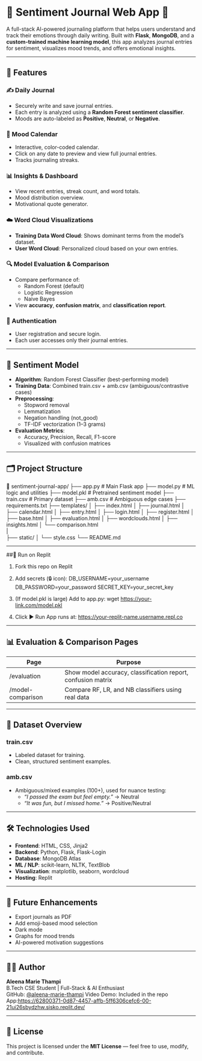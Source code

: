 # 🧠 Sentiment Journal Web App 📓

A full-stack AI-powered journaling platform that helps users understand and track their emotions through daily writing. Built with **Flask**, **MongoDB**, and a **custom-trained machine learning model**, this app analyzes journal entries for sentiment, visualizes mood trends, and offers emotional insights.

---

## 🌟 Features

### ✍️ Daily Journal
- Securely write and save journal entries.
- Each entry is analyzed using a **Random Forest sentiment classifier**.
- Moods are auto-labeled as **Positive**, **Neutral**, or **Negative**.

### 📆 Mood Calendar
- Interactive, color-coded calendar.
- Click on any date to preview and view full journal entries.
- Tracks journaling streaks.

### 📊 Insights & Dashboard
- View recent entries, streak count, and word totals.
- Mood distribution overview.
- Motivational quote generator.

### ☁️ Word Cloud Visualizations
- **Training Data Word Cloud**: Shows dominant terms from the model’s dataset.
- **User Word Cloud**: Personalized cloud based on your own entries.

### 🔍 Model Evaluation & Comparison
- Compare performance of:
  - Random Forest (default)
  - Logistic Regression
  - Naive Bayes
- View **accuracy**, **confusion matrix**, and **classification report**.

### 🔐 Authentication
- User registration and secure login.
- Each user accesses only their journal entries.

---

## 🧠 Sentiment Model

- **Algorithm**: Random Forest Classifier (best-performing model)
- **Training Data**: Combined train.csv + amb.csv (ambiguous/contrastive cases)
- **Preprocessing**:
  - Stopword removal
  - Lemmatization
  - Negation handling (not_good)
  - TF-IDF vectorization (1–3 grams)
- **Evaluation Metrics**:
  - Accuracy, Precision, Recall, F1-score
  - Visualized with confusion matrices

---

## 🗂 Project Structure

📁 sentiment-journal-app/
├── app.py                # Main Flask app
├── model.py              # ML logic and utilities
├── model.pkl             # Pretrained sentiment model
├── train.csv             # Primary dataset
├── amb.csv               # Ambiguous edge cases
├── requirements.txt
├── templates/
│   ├── index.html
│   ├── journal.html
│   ├── calendar.html
│   ├── entry.html
│   ├── login.html
│   ├── register.html
│   ├── base.html
│   ├── evaluation.html
│   ├── wordclouds.html
│   ├── insights.html
│   └── comparison.html   
|  
├── static/
│   └── style.css
└── README.md


---

##🚀 Run on Replit

  1. Fork this repo on Replit
  2. Add secrets (🔒 icon):
    DB_USERNAME=your_username
    DB_PASSWORD=your_password
    SECRET_KEY=your_secret_key

  3. (If model.pkl is large)
     Add to app.py:
     wget https://your-link.com/model.pkl

  4. Click ▶️ Run
     App runs at: https://your-replit-name.username.repl.co

---

## 📊 Evaluation & Comparison Pages

| Page            | Purpose                                                  |
|-----------------|----------------------------------------------------------|
| /evaluation   | Show model accuracy, classification report, confusion matrix |
| /model-comparison | Compare RF, LR, and NB classifiers using real data        |

---

## 📁 Dataset Overview

### train.csv
- Labeled dataset for training.
- Clean, structured sentiment examples.

### amb.csv
- Ambiguous/mixed examples (100+), used for nuance testing:
  - *“I passed the exam but feel empty.”* → Neutral
  - *“It was fun, but I missed home.”* → Positive/Neutral

---

## 🛠 Technologies Used

- **Frontend**: HTML, CSS, Jinja2
- **Backend**: Python, Flask, Flask-Login
- **Database**: MongoDB Atlas
- **ML / NLP**: scikit-learn, NLTK, TextBlob
- **Visualization**: matplotlib, seaborn, wordcloud
- **Hosting**: Replit

---

## 🔮 Future Enhancements

- Export journals as PDF
- Add emoji-based mood selection
- Dark mode
- Graphs for mood trends
- AI-powered motivation suggestions

---

## 👩‍💻 Author

**Aleena Marie Thampi**  
B.Tech CSE Student | Full-Stack & AI Enthusiast  
GitHub: [@aleena-marie-thampi](https://github.com/aleena-marie-thampi)
Video Demo: Included in the repo
App:https://62800371-0d87-4457-affb-5ff6306cefc6-00-21ui26sbydzhw.sisko.replit.dev/

---

## 📃 License

This project is licensed under the **MIT License** — feel free to use, modify, and contribute.
